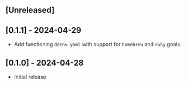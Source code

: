 ## [Unreleased]

## [0.1.1] - 2024-04-29

- Add functioning `ddenv.yaml` with support for `homebrew` and `ruby` goals.

## [0.1.0] - 2024-04-28

- Initial release
